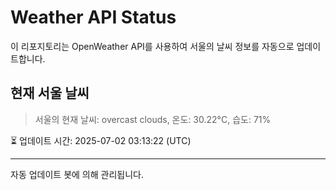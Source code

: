
# Weather API Status

이 리포지토리는 OpenWeather API를 사용하여 서울의 날씨 정보를 자동으로 업데이트합니다.

## 현재 서울 날씨
> 서울의 현재 날씨: overcast clouds, 온도: 30.22°C, 습도: 71%

⏳ 업데이트 시간: 2025-07-02 03:13:22 (UTC)

---
자동 업데이트 봇에 의해 관리됩니다.
